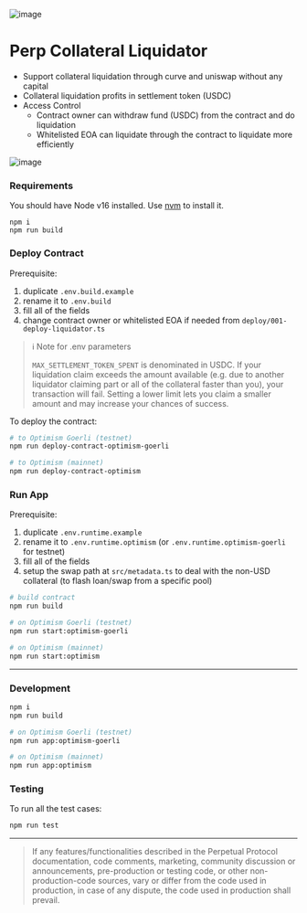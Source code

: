 ![image](https://user-images.githubusercontent.com/105896/166617434-046adb58-a6ef-4964-b542-a82906c2f4d5.png)

# Perp Collateral Liquidator

* Support collateral liquidation through curve and uniswap without any capital
* Collateral liquidation profits in settlement token (USDC)
* Access Control
    * Contract owner can withdraw fund (USDC) from the contract and do liquidation
    * Whitelisted EOA can liquidate through the contract to liquidate more efficiently

![image](./flow.png)

### Requirements

You should have Node v16 installed. Use [nvm](https://github.com/nvm-sh/nvm) to install it.

```
npm i
npm run build
```

### Deploy Contract

Prerequisite:
1. duplicate `.env.build.example`
2. rename it to `.env.build`
3. fill all of the fields
4. change contract owner or whitelisted EOA if needed from `deploy/001-deploy-liquidator.ts`

> ℹ️ Note for .env parameters
> 
> `MAX_SETTLEMENT_TOKEN_SPENT` is denominated in USDC. If your liquidation claim exceeds the amount available (e.g. due to another liquidator claiming part or all of the collateral faster than you), your transaction will fail. Setting a lower limit lets you claim a smaller amount and may increase your chances of success.

To deploy the contract:

```bash
# to Optimism Goerli (testnet)
npm run deploy-contract-optimism-goerli

# to Optimism (mainnet)
npm run deploy-contract-optimism
```

### Run App

Prerequisite:
1. duplicate `.env.runtime.example`
2. rename it to `.env.runtime.optimism` (or `.env.runtime.optimism-goerli` for testnet)
3. fill all of the fields
4. setup the swap path at `src/metadata.ts` to deal with the non-USD collateral (to flash loan/swap from a specific pool)

```bash
# build contract
npm run build

# on Optimism Goerli (testnet)
npm run start:optimism-goerli

# on Optimism (mainnet)
npm run start:optimism
```

---

### Development

```bash
npm i
npm run build

# on Optimism Goerli (testnet)
npm run app:optimism-goerli

# on Optimism (mainnet)
npm run app:optimism
```

### Testing

To run all the test cases:

```bash
npm run test
```


---

> If any features/functionalities described in the Perpetual Protocol documentation, code comments, marketing, community discussion or announcements, pre-production or testing code, or other non-production-code sources, vary or differ from the code used in production, in case of any dispute, the code used in production shall prevail.
